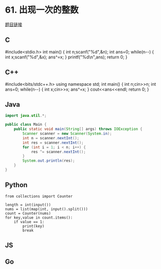 # 61. 出现一次的整数

[题目链接](https://kamacoder.com/problempage.php?pid=1073)

## C
#include<stdio.h>
int main()
{
    int n;scanf("%d",&n);
    int ans=0;
    while(n--)
    {
        int x;scanf("%d",&x);
        ans^=x;
    }
    printf("%d\n",ans);
    return 0;
}
## C++
#include<bits/stdc++.h>
using namespace std;
int main()
{
    int n;cin>>n;
    int ans=0;
    while(n--)
    {
        int x;cin>>x;
        ans^=x;
    }
    cout<<ans<<endl;
    return 0;
}
## Java

```java
import java.util.*;

public class Main {
    public static void main(String[] args) throws IOException {
        Scanner scanner = new Scanner(System.in);
        int n = scanner.nextInt();
        int res = scanner.nextInt();
        for (int i = 1; i < n; i++) {
            res ^= scanner.nextInt();
        }
        System.out.println(res);
    }
}
```

## Python

```python3
from collections import Counter

length = int(input())
nums = list(map(int, input().split()))
count = Counter(nums)
for key,value in count.items():
    if value == 1:
        print(key)
        break
```

## JS

## Go

